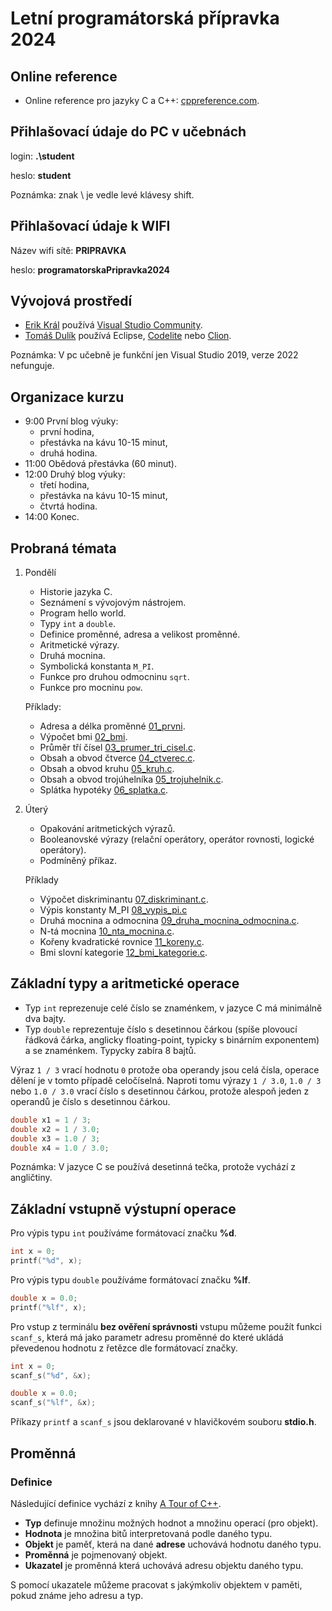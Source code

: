# Letní programátorská přípravka 2024


## Online reference

- Online reference pro jazyky C a C++: [cppreference.com](https://en.cppreference.com/w/).

## Přihlašovací údaje do PC v učebnách

login: **.\student**

heslo: **student**

Poznámka: znak \ je vedle levé klávesy shift.

## Přihlašovací údaje k WIFI

Název wifi sítě: **PRIPRAVKA**

heslo: **programatorskaPripravka2024**

## Vývojová prostředí

- [Erik Král](https://fai.utb.cz/contacts/ing-et-ing-erik-kral-ph-d/) používá [Visual Studio Community](https://visualstudio.microsoft.com/vs/community/).
- [Tomáš Dulík](https://fai.utb.cz/contacts/ing-tomas-dulik-ph-d/) používá Eclipse, [Codelite](https://codelite.org/) nebo [Clion](https://www.jetbrains.com/clion/).

Poznámka: V pc učebně je funkční jen Visual Studio 2019, verze 2022 nefunguje.

## Organizace kurzu

- 9:00 První blog výuky:
	- první hodina,
	- přestávka na kávu 10-15 minut,
	- druhá hodina.
- 11:00 Obědová přestávka (60 minut).
- 12:00 Druhý blog výuky:
	- třetí hodina,
	- přestávka na kávu 10-15 minut,
	- čtvrtá hodina.
- 14:00 Konec.

## Probraná témata

1. Pondělí
	- Historie jazyka C.
	- Seznámení s vývojovým nástrojem.
	- Program hello world.
	- Typy ```int``` a ```double```.
	- Definice proměnné, adresa a velikost proměnné.
	- Aritmetické výrazy.
	- Druhá mocnina.
	- Symbolická konstanta ```M_PI```.
	- Funkce pro druhou odmocninu ```sqrt```.
	- Funkce pro mocninu ```pow```.

	Příklady:	
	- Adresa a délka proměnné [01_prvni](src/01_prvni.c).
	- Výpočet bmi [02_bmi](src/02_bmi.c).
	- Průměr tří čísel [03_prumer_tri_cisel.c](src/03_prumer_tri_cisel.c).
	- Obsah a obvod čtverce [04_ctverec.c](src/04_ctverec.c).
	- Obsah a obvod kruhu [05_kruh.c](src/05_kruh.c).
	- Obsah a obvod trojúhelníka [05_trojuhelnik.c](src/05_trojuhelnik.c).
	- Splátka hypotéky [06_splatka.c](src/06_splatka.c). 


2. Úterý
	- Opakování aritmetických výrazů.
	- Booleanovské výrazy (relační operátory, operátor rovnosti, logické operátory).
	- Podmíněný příkaz.

 	Příklady
	- Výpočet diskriminantu [07_diskriminant.c](src/07_diskriminant.c).
 	- Výpis konstanty M_PI [08_vypis_pi.c](src/08_vypis_pi.c)
  	- Druhá mocnina a odmocnina [09_druha_mocnina_odmocnina.c](src/09_druha_mocnina_odmocnina.c).
   	- N-tá mocnina [10_nta_mocnina.c](src/10_nta_mocnina.c).
   	- Kořeny kvadratické rovnice [11_koreny.c](src/11_koreny.c).
   	- Bmi slovní kategorie [12_bmi_kategorie.c](src/12_bmi_kategorie.c).
   
## Základní typy a aritmetické operace

- Typ ```int``` reprezenuje celé číslo se znaménkem, v jazyce C má minimálně dva bajty.
- Typ ```double``` reprezentuje číslo s desetinnou čárkou (spíše plovoucí řádková čárka, anglicky floating-point, typicky s binárním exponentem) a se znaménkem. Typycky zabíra 8 bajtů.
  
Výraz ```1 / 3``` vrací hodnotu ```0``` protože oba operandy jsou celá čísla, operace dělení je v tomto případě celočíselná.
Naproti tomu výrazy ```1 / 3.0```, ```1.0 / 3``` nebo ```1.0 / 3.0``` vrací číslo s desetinnou čárkou, protože alespoň jeden z operandů je číslo s desetinnou čárkou.

```c
double x1 = 1 / 3;
double x2 = 1 / 3.0;
double x3 = 1.0 / 3;
double x4 = 1.0 / 3.0;
```

Poznámka: V jazyce C se používá desetinná tečka, protože vychází z angličtiny.

## Základní vstupně výstupní operace

Pro výpis typu ```int``` používáme formátovací značku **%d**.

```c
int x = 0;
printf("%d", x);
```

Pro výpis typu ```double``` používáme formátovací značku **%lf**.

```c
double x = 0.0;
printf("%lf", x);
```

Pro vstup z terminálu **bez ověření správnosti** vstupu můžeme použít funkci ```scanf_s```, která má jako parametr adresu proměnné do které ukládá převedenou hodnotu z řetězce dle formátovací značky.

```c
int x = 0;
scanf_s("%d", &x);
```

```c
double x = 0.0;
scanf_s("%lf", &x);
```

Příkazy ```printf``` a ```scanf_s``` jsou deklarované v hlavičkovém souboru **stdio.h**.

## Proměnná

### Definice

Následující definice vychází z knihy [A Tour of C++](https://www.stroustrup.com/tour3.html).

- **Typ** definuje množinu možných hodnot a množinu operací (pro objekt).
- **Hodnota** je množina bitů interpretovaná podle daného typu.
- **Objekt** je paměť, která na dané **adrese** uchovává hodnotu daného typu.
- **Proměnná** je pojmenovaný objekt.
- **Ukazatel** je proměnná která uchovává adresu objektu daného typu.

S pomocí ukazatele můžeme pracovat s jakýmkoliv objektem v paměti, pokud známe jeho adresu a typ.



